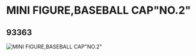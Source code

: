 # MINI FIGURE,BASEBALL CAP"NO.2"
## 93363
![MINI FIGURE,BASEBALL CAP"NO.2"](https://lc-www-live-s.legocdn.com/media/bricks/5/2/4609580.jpg)